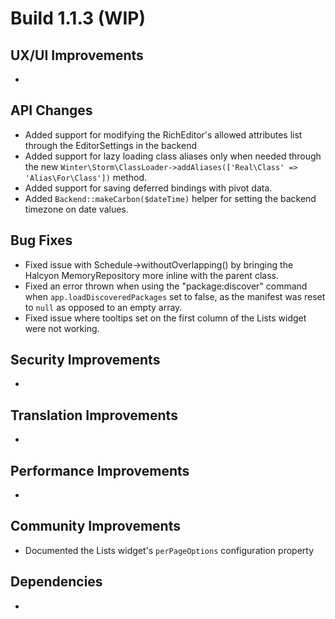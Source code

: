 # Build 1.1.3 (WIP)

## UX/UI Improvements
-

## API Changes
- Added support for modifying the RichEditor's allowed attributes list through the EditorSettings in the backend
- Added support for lazy loading class aliases only when needed through the new `Winter\Storm\ClassLoader->addAliases(['Real\Class' => 'Alias\For\Class'])` method.
- Added support for saving deferred bindings with pivot data.
- Added `Backend::makeCarbon($dateTime)` helper for setting the backend timezone on date values.

## Bug Fixes
- Fixed issue with Schedule->withoutOverlapping() by bringing the Halcyon MemoryRepository more inline with the parent class.
- Fixed an error thrown when using the "package:discover" command when `app.loadDiscoveredPackages` set to false, as the manifest was reset to `null` as opposed to an empty array.
- Fixed issue where tooltips set on the first column of the Lists widget were not working.

## Security Improvements
-

## Translation Improvements
-

## Performance Improvements
-

## Community Improvements
- Documented the Lists widget's `perPageOptions` configuration property

## Dependencies
-
